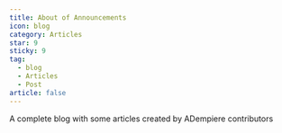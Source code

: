 ```yaml
---
title: About of Announcements
icon: blog
category: Articles
star: 9
sticky: 9
tag:
  - blog
  - Articles
  - Post
article: false
---
```


A complete blog with some articles created by ADempiere contributors
